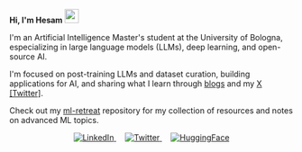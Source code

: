 **Hi, I'm Hesam** <img src="https://media.giphy.com/media/hvRJCLFzcasrR4ia7z/giphy.gif" width="25">

I'm an Artificial Intelligence Master's student at the University of Bologna, especializing in large language models (LLMs), deep learning, and open-source AI.

I'm focused on post-training LLMs and dataset curation, building applications for AI, and sharing what I learn through [blogs](https://huggingface.co/hesamation) and my [X [Twitter]](https://x.com/Hesamation).

Check out my [ml-retreat](https://github.com/hesamsheikh/ml-retreat) repository for my collection of resources and notes on advanced ML topics.


<div align="center">
  <a href="https://www.linkedin.com/in/hesamsheikh/">
    <img src="https://img.shields.io/badge/LinkedIn-0077B5?style=for-the-badge&logo=linkedin&logoColor=white" alt="LinkedIn"/>
  </a>
  &nbsp;&nbsp;&nbsp;
  <a href="https://x.com/Hesamation">
    <img src="https://img.shields.io/badge/Twitter-000000?style=for-the-badge&logo=x&logoColor=white" alt="Twitter"/>
  </a>
  &nbsp;&nbsp;&nbsp;
  <a href="https://huggingface.co/hesamation">
    <img src="https://img.shields.io/badge/🤗_HuggingFace-FFD21E?style=for-the-badge" alt="HuggingFace"/>
  </a>
</div>

